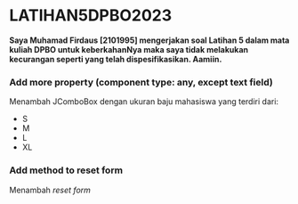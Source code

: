 # LATIHAN5DPBO2023

<b>Saya Muhamad Firdaus [2101995] mengerjakan soal Latihan 5 dalam mata kuliah DPBO untuk keberkahanNya maka saya tidak melakukan kecurangan seperti yang telah dispesifikasikan. Aamiin.</b>

### Add more property (component type: any, except text field)
Menambah JComboBox dengan ukuran baju mahasiswa yang terdiri dari:
- S
- M
- L
- XL

### Add method to reset form
Menambah <i>reset form</i>
